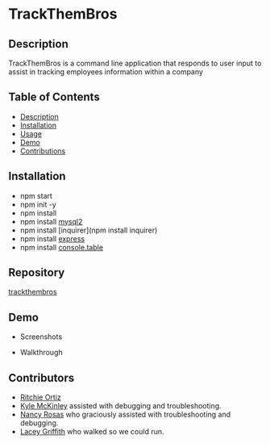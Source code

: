 # TrackThemBros

## Description
TrackThemBros is a command line application that responds to user input to assist in tracking employees information within a company 

## Table of Contents
- [Description](#Description)
- [Installation](#Installation)
- [Usage](#Usage)
- [Demo](#Demo)
- [Contributions](#Contributors)

## Installation
- npm start
- npm init -y
- npm install
- npm install [mysql2](https://www.npmjs.com/package/mysql2)
- npm install [inquirer](npm install inquirer)
- npm install [express](https://www.npmjs.com/package/express)
- npm install [console.table](https://www.npmjs.com/package/console.table)

## Repository
[trackthembros](https://github.com/trackthembros)

## Demo
- Screenshots

- Walkthrough

## Contributors
- [Ritchie Ortiz](https://github.com/xRitchie91)
- [Kyle McKinley](https://github.com/kjmckinley) assisted with debugging and troubleshooting.
- [Nancy Rosas](https://github.com/nancyrosas0) who graciously assisted with troubleshooting and debugging.
- [Lacey Griffith](https://github.com/lacey-griffith) who walked so we could run.
